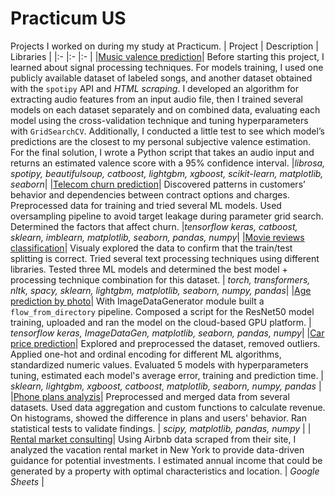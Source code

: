 # Practicum US
Projects I worked on during my study at Practicum.
| Project | Description | Libraries  |
|:- |:- |:- |
|[Music valence prediction](https://github.com/WanomiR/practicum/blob/main/Music%20valence%20prediction/songValencePrediction-shallowModels.ipynb)| Before starting this project, I learned about signal processing techniques. For models training, I used one publicly available dataset of labeled songs, and another dataset obtained with the `spotipy` API and *HTML scraping*. I developed an algorithm for extracting audio features from an input audio file, then I trained several models on each dataset separately and on combined data, evaluating each model using the cross-validation technique and tuning hyperparameters with `GridSearchCV`. Additionally, I conducted a little test to see which model’s predictions are the closest to my personal subjective valence estimation. For the final solution, I wrote a Python script that takes an audio input and returns an estimated valence score with a 95% confidence interval. |*librosa, spotipy, beautifulsoup, catboost, lightgbm, xgboost, scikit-learn,  matplotlib, seaborn*|
|[Telecom churn prediction](https://github.com/WanomiR/practicum/blob/main/Telecom%20churn%20prediction/telecom-churn-prediction.ipynb)| Discovered patterns in customers’ behavior and dependencies between contract options and charges. Preprocessed data for training and tried several ML models. Used oversampling pipeline to avoid target leakage during parameter grid search. Determined the factors that affect churn. |*tensorflow keras, catboost, sklearn, imblearn, matplotlib, seaborn, pandas, numpy*|
|[Movie reviews classification](https://github.com/WanomiR/practicum/blob/main/Movie%20reviews%20classification/movie-reviews-classification.ipynb)| Visualy explored the data to confirm that the train/test splitting is correct. Tried several text processing techniques using different libraries. Tested three ML models and determined the best model + processing technique combination for this dataset. | *torch, transformers, nltk, spacy, sklearn, lightgbm, matplotlib, seaborn, numpy, pandas*|
|[Age prediction by photo](https://github.com/WanomiR/practicum/blob/main/Age%20prediction%20by%20photo/age-prediction.ipynb)| With ImageDataGenerator module built a `flow_from_directory` pipeline. Composed a script for the ResNet50 model training, uploaded and ran the model on the cloud-based GPU platform. | *tensorflow keras, ImageDataGen, matplotlib, seaborn, pandas, numpy*|
|[Car price prediction](https://github.com/WanomiR/practicum/blob/main/Car%20price%20prediction/car-price-prediction.ipynb)| Explored and preprocessed the dataset, removed outliers. Applied one-hot and ordinal encoding for different ML algorithms, standardized numeric values. Evaluated 5 models with hyperparameters tuning, estimated each model's average error, training and prediction time.  | *sklearn, lightgbm, xgboost, catboost, matplotlib, seaborn, numpy, pandas* |
|[Phone plans analyzis](https://github.com/WanomiR/practicum/blob/main/Phone%20plans%20analyzis/phone-plans-analyzis.ipynb)| Preprocessed and merged data from several datasets. Used data aggregation and custom functions to calculate revenue. On histograms, showed the difference in plans and users' behavior. Ran statistical tests to validate findings. | *scipy, matplotlib, pandas, numpy* |
| [Rental market consulting](https://docs.google.com/spreadsheets/d/1sj9lkYIRb0SCa9LSPcjP-b8FuE46_gg5Jsu77bykhJM/edit?usp=sharing)| Using Airbnb data scraped from their site, I analyzed the vacation rental market in New York to provide data-driven guidance for potential investments. I estimated annual income that could be generated by a property with optimal characteristics and location.  | *Google Sheets* |